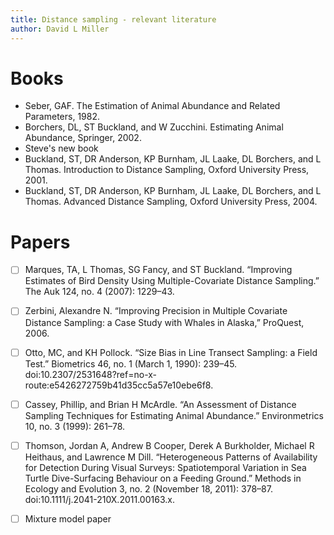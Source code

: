 ```yaml
---
title: Distance sampling - relevant literature
author: David L Miller
---
```


# Books

  * Seber, GAF. The Estimation of Animal Abundance and Related Parameters, 1982.
  * Borchers, DL, ST Buckland, and W Zucchini. Estimating Animal Abundance, Springer, 2002.
  * Steve's new book
  * Buckland, ST, DR Anderson, KP Burnham, JL Laake, DL Borchers, and L Thomas. Introduction to Distance Sampling, Oxford University Press, 2001.
  * Buckland, ST, DR Anderson, KP Burnham, JL Laake, DL Borchers, and L Thomas. Advanced Distance Sampling, Oxford University Press, 2004.


# Papers

  * [ ] Marques, TA, L Thomas, SG Fancy, and ST Buckland. “Improving Estimates of Bird Density Using Multiple-Covariate Distance Sampling.” The Auk 124, no. 4 (2007): 1229–43.
  * [ ] Zerbini, Alexandre N. “Improving Precision in Multiple Covariate Distance Sampling: a Case Study with Whales in Alaska,” ProQuest, 2006.
  * [ ] Otto, MC, and KH Pollock. “Size Bias in Line Transect Sampling: a Field Test.” Biometrics 46, no. 1 (March 1, 1990): 239–45. doi:10.2307/2531648?ref=no-x-route:e5426272759b41d35cc5a57e10ebe6f8.
  * [ ] Cassey, Phillip, and Brian H McArdle. “An Assessment of Distance Sampling Techniques for Estimating Animal Abundance.” Environmetrics 10, no. 3 (1999): 261–78.
  * [ ] Thomson, Jordan A, Andrew B Cooper, Derek A Burkholder, Michael R Heithaus, and Lawrence M Dill. “Heterogeneous Patterns of Availability for Detection During Visual Surveys: Spatiotemporal Variation in Sea Turtle Dive-Surfacing Behaviour on a Feeding Ground.” Methods in Ecology and Evolution 3, no. 2 (November 18, 2011): 378–87. doi:10.1111/j.2041-210X.2011.00163.x.
  * [ ] Mixture model paper


